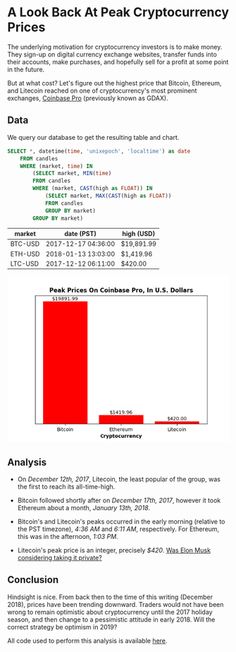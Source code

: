 # A Look Back At Peak Cryptocurrency Prices

The underlying motivation for cryptocurrency investors is to make money.  They sign-up on digital currency exchange websites, transfer funds into their accounts, make purchases, and hopefully  sell for a profit at some point in the future.

But at what cost? Let's figure out the highest price that Bitcoin, Ethereum, and Litecoin reached on one of cryptocurrency's most prominent exchanges, [Coinbase Pro](https://pro.coinbase.com/) (previously known as GDAX).


## Data
We query our database to get the resulting table and chart.

```sql
SELECT *, datetime(time, 'unixepoch', 'localtime') as date
    FROM candles
    WHERE (market, time) IN
        (SELECT market, MIN(time)
        FROM candles
        WHERE (market, CAST(high as FLOAT)) IN
            (SELECT market, MAX(CAST(high as FLOAT))
            FROM candles
            GROUP BY market)
        GROUP BY market)
```

market | date (PST) | high (USD)
------ | ---------- | ----------
BTC-USD | 2017-12-17 04:36:00 | $19,891.99
ETH-USD | 2018-01-13 13:03:00 | $1,419.96
LTC-USD | 2017-12-12 06:11:00 | $420.00

![Peak cryptocurrency prices on Coinbase Pro](https://github.com/milan102/Cryptocurrency-Data-Analysis/blob/master/analysis/peaks/peaks.png)


## Analysis
 - On *December 12th, 2017*, Litecoin, the least popular of the group, was the first to reach its all-time-high.

 - Bitcoin followed shortly after on *December 17th, 2017*, however it took Ethereum about a month, *January 13th, 2018*.

 - Bitcoin's and Litecoin's peaks occurred in the early morning (relative to the PST timezone), *4:36 AM* and *6:11 AM*, respectively. For Ethereum, this was in the afternoon, *1:03 PM*.

 - Litecoin's peak price is an integer, precisely *$420*. [Was Elon Musk considering taking it private?](https://twitter.com/elonmusk/status/1026872652290379776)


## Conclusion
Hindsight is nice. From back then to the time of this writing (December 2018), prices have been trending downward. Traders would not have been wrong to remain optimistic about cryptocurrency until the 2017 holiday season, and then change to a pessimistic attitude in early 2018. Will the correct strategy be optimism in 2019?

All code used to perform this analysis is available [here](https://github.com/milan102/Cryptocurrency-Data-Analysis).
